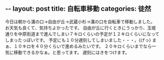 --
layout: post
title: 自転車移動
categories: 徒然
--

今日は朝から溝の口→自由が丘→武蔵小杉→溝の口を自転車で移動しました。
お天気も良くて、気持ちよかったです。
自由が丘に行くときにうっかり、玉堤通りを中原街道まで進んでしまい７キロくらいの予定が１２キロくらいになってしまったっぽいです。
予定にも１０分遅刻してしまいました・・・。{げっ}
まぁ、１０キロを４０分くらいで進めるみたいです。
２０キロくらいまでなら一気に移動できるかなぁ。と思ってます。
遅刻にはきをつけます。
